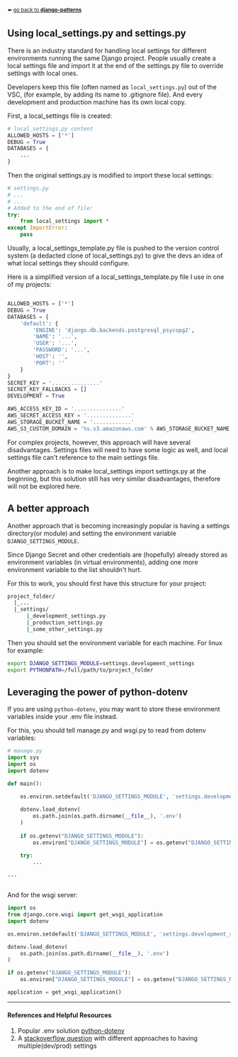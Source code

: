 <sub>:arrow_left: [go back to **django-patterns**](../../../README.md)</sub>

## Using local_settings.py and settings.py

There is an industry standard for handling local settings for different environments running the same Django project. People usually create a local settings file and import it at the end of the settings.py file to override settings with local ones.

Developers keep this file (often named as `local_settings.py`) out of the VSC, (for example, by adding its name to .gitignore file). And every development and production machine has its own local copy.

First, a local_settings file is created:
```python
# local_settings.py content
ALLOWED_HOSTS = ['*']
DEBUG = True
DATABASES = {
    ...
}
```

Then the original settings.py is modified to import these local settings:
```python
# settings.py
# ...
# ...
# Added to the end of file:
try:
    from local_settings import *
except ImportError:
    pass
```
Usually, a local_settings_template.py file is pushed to the version control system (a dedacted clone of local_settings.py) to give the devs an idea of what local settings they should configure.

Here is a simplified version of a local_settings_template.py file I use in one of my projects:

```python

ALLOWED_HOSTS = ['*']
DEBUG = True
DATABASES = {
    'default': {
        'ENGINE': 'django.db.backends.postgresql_psycopg2',
        'NAME': '...',
        'USER': '...',
        'PASSWORD': '...',
        'HOST': '',
        'PORT': ''
    }
}
SECRET_KEY = '...............'
SECRET_KEY_FALLBACKS = []
DEVELOPMENT = True

AWS_ACCESS_KEY_ID = '...............'
AWS_SECRET_ACCESS_KEY = '..............'
AWS_STORAGE_BUCKET_NAME = '............'
AWS_S3_CUSTOM_DOMAIN = '%s.s3.amazonaws.com' % AWS_STORAGE_BUCKET_NAME
```

For complex projects, however, this approach will have several disadvantages. Settings files will need to have some logic as well, and local settings file can't reference to the main settings file.

Another approach is to make local_settings import settings.py at the beginning, but this solution still has very similar disadvantages, therefore will not be explored here.

## A better approach

Another approach that is becoming increasingly popular is having a settings directory(or module) and setting the environment variable `DJANGO_SETTINGS_MODULE`.

Since Django Secret and other credentials are (hopefully) already stored as environment variables (in virtual environments), adding one more environment variable to the list shouldn't hurt.

For this to work, you should first have this structure for your project:
```bash
project_folder/
  |_...
  |_settings/
      |_development_settings.py
      |_production_settings.py
      |_some_other_settings.py
```
Then you should set the environment variable for each machine. For linux for example:
```bash
export DJANGO_SETTINGS_MODULE=settings.development_settings
export PYTHONPATH=/full/path/to/project_folder
```
## Leveraging the power of python-dotenv
If you are using `python-dotenv`, you may want to store these environment variables inside your .env file instead.

For this, you should tell manage.py and wsgi.py to read from dotenv variables:

```python
# manage.py
import sys
import os
import dotenv

def main():

    os.environ.setdefault('DJANGO_SETTINGS_MODULE', 'settings.development_settings') # make sure this is compatible with your PYTHONPATH!
    
    dotenv.load_dotenv(
        os.path.join(os.path.dirname(__file__), '.env')
    )
    
    if os.getenv("DJANGO_SETTINGS_MODULE"):
        os.environ["DJANGO_SETTINGS_MODULE"] = os.getenv("DJANGO_SETTINGS_MODULE")

    try:
        ...

...
    
```
And for the wsgi server:

```python
import os
from django.core.wsgi import get_wsgi_application
import dotenv

os.environ.setdefault('DJANGO_SETTINGS_MODULE', 'settings.development_settings')

dotenv.load_dotenv(
    os.path.join(os.path.dirname(__file__), '.env')
)

if os.getenv("DJANGO_SETTINGS_MODULE"):
    os.environ["DJANGO_SETTINGS_MODULE"] = os.getenv("DJANGO_SETTINGS_MODULE")

application = get_wsgi_application()
```


---

#### References and Helpful Resources
1. Popular .env solution [python-dotenv](https://pypi.org/project/python-dotenv/)
2. A [stackoverflow question](https://stackoverflow.com/questions/1626326/how-to-manage-local-vs-production-settings-in-django) with different approaches to having multiple(dev/prod) settings 

